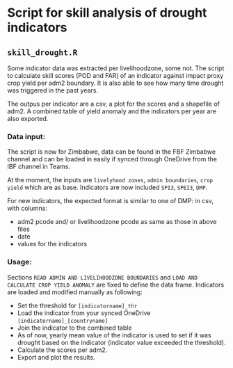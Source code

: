 # Script for skill analysis of drought indicators 

## `skill_drought.R`

Some indicator data was extracted per livelihoodzone, some not. The script to calculate skill scores (POD and FAR) of an indicator against impact proxy crop yield per adm2 boundary. 
It is also able to see how many time drought was triggered in the past years. 

The outpus per indicator are a csv, a plot for the scores and a shapefile of adm2. A combined table of yield anomaly and the indicators per year are also exported.


### Data input:

The script is now for Zimbabwe, data can be found in the FBF Zimbabwe channel and can be loaded in easily if synced through OneDrive from the IBF channel in Teams.

At the moment, the inputs are `livelyhood zones`, `admin boundaries`, `crop yield` which are as base. Indicators are now included `SPI3`, `SPEI3`, `DMP`.

For new indicators, the expected format is similar to one of DMP: in csv, with columns:
- adm2 pcode and/ or livelihoodzone pcode as same as those in above files
- date
- values for the indicators


### Usage:

Sections `READ ADMIN AND LIVELIHOODZONE BOUNDARIES` and `LOAD AND CALCULATE CROP YIELD ANOMALY` are fixed to define the data frame. Indicators are loaded and modified manually as following:
- Set the threshold for `[indicatorname]_thr`
- Load the indicator from your synced OneDrive `[indicatorname]_[countryname]`
- Join the indicator to the combined table
- As of now, yearly mean value of the indicator is used to set if it was drought based on the indicator (indicator value exceeded the threshold).
- Calculate the scores per adm2.
- Export and plot the results.